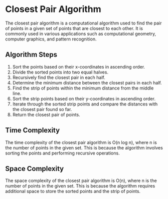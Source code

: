 # Closest Pair Algorithm

The closest pair algorithm is a computational algorithm used to find the pair of points in a given set of points that are closest to each other. It is commonly used in various applications such as computational geometry, computer graphics, and pattern recognition.

## Algorithm Steps

1. Sort the points based on their x-coordinates in ascending order.
2. Divide the sorted points into two equal halves.
3. Recursively find the closest pair in each half.
4. Determine the minimum distance between the closest pairs in each half.
5. Find the strip of points within the minimum distance from the middle line.
6. Sort the strip points based on their y-coordinates in ascending order.
7. Iterate through the sorted strip points and compare the distances with the closest pair found so far.
8. Return the closest pair of points.

## Time Complexity

The time complexity of the closest pair algorithm is O(n log n), where n is the number of points in the given set. This is because the algorithm involves sorting the points and performing recursive operations.

## Space Complexity

The space complexity of the closest pair algorithm is O(n), where n is the number of points in the given set. This is because the algorithm requires additional space to store the sorted points and the strip of points.

